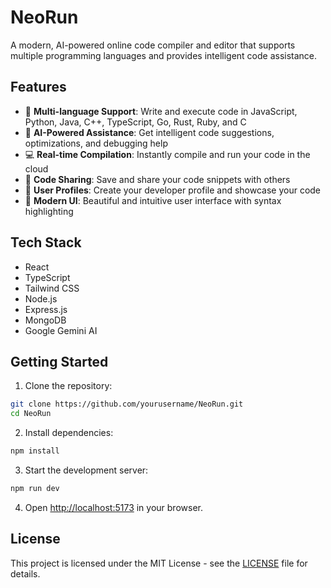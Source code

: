 # NeoRun

A modern, AI-powered online code compiler and editor that supports multiple programming languages and provides intelligent code assistance.

## Features

- 🚀 **Multi-language Support**: Write and execute code in JavaScript, Python, Java, C++, TypeScript, Go, Rust, Ruby, and C
- 🤖 **AI-Powered Assistance**: Get intelligent code suggestions, optimizations, and debugging help
- 💻 **Real-time Compilation**: Instantly compile and run your code in the cloud
- 🔄 **Code Sharing**: Save and share your code snippets with others
- 👥 **User Profiles**: Create your developer profile and showcase your code
- 🎨 **Modern UI**: Beautiful and intuitive user interface with syntax highlighting

## Tech Stack

- React
- TypeScript
- Tailwind CSS
- Node.js
- Express.js
- MongoDB
- Google Gemini AI

## Getting Started

1. Clone the repository:
```bash
git clone https://github.com/yourusername/NeoRun.git
cd NeoRun
```

2. Install dependencies:
```bash
npm install
```

3. Start the development server:
```bash
npm run dev
```

4. Open [http://localhost:5173](http://localhost:5173) in your browser.


## License

This project is licensed under the MIT License - see the [LICENSE](LICENSE) file for details.

